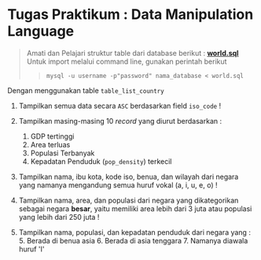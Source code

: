 # Tugas Praktikum : Data Manipulation Language

> Amati dan Pelajari struktur table dari database berikut : [**world.sql**](assets/world.sql)   
> Untuk import melalui command line, gunakan perintah berikut   
> >```mysql -u username -p"password" nama_database < world.sql```

Dengan menggunakan table ```table_list_country```   
1. Tampilkan semua data secara ```ASC``` berdasarkan field ```iso_code``` !
   
2. Tampilkan masing-masing 10 *record* yang diurut berdasarkan :
	1. GDP tertinggi
	2. Area terluas
	3. Populasi Terbanyak
	4. Kepadatan Penduduk (```pop_density```) terkecil
   
   
3. Tampilkan nama, ibu kota, kode iso, benua, dan wilayah dari negara yang namanya mengandung semua huruf vokal (a, i, u, e, o) !
   
4. Tampilkan nama, area, dan populasi dari negara yang dikategorikan sebagai negara **besar**, yaitu memiliki area lebih dari 3 juta atau populasi yang lebih dari 250 juta !
   
5. Tampilkan nama, populasi, dan kepadatan penduduk dari negara yang :
	5. Berada di benua asia
	6. Berada di asia tenggara
	7. Namanya diawala huruf 'I'
